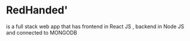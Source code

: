 # RedHanded'
is a full stack web app that has frontend in React JS , backend in Node JS and connected to MONGODB
